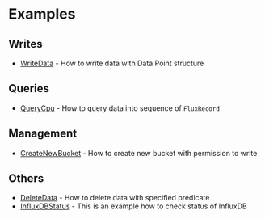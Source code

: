 # Examples

## Writes
- [WriteData](WriteData#writedata) - How to write data with Data Point structure 

## Queries
- [QueryCpu](QueryCpu#querycpu) - How to query data into sequence of `FluxRecord`

## Management
- [CreateNewBucket](CreateNewBucket#createnewbucket) - How to create new bucket with permission to write

## Others
- [DeleteData](DeleteData#deletedata) - How to delete data with specified predicate
- [InfluxDBStatus](InfluxDBStatus#influxdbstatus) - This is an example how to check status of InfluxDB
  